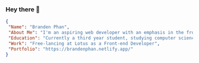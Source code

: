 ### Hey there 👋

```json
{
 "Name": "Branden Phan",
 "About Me": "I'm an aspiring web developer with an emphasis in the front-end, focusing on technologies such as React",
 "Education": "Currently a third year student, studying computer science at the University of Guelph",
 "Work": "Free-lancing at Lotus as a Front-end Developer",
 "Portfolio": "https://brandenphan.netlify.app/"
}
```



<!--
**brandenphan/brandenphan** is a ✨ _special_ ✨ repository because its `README.md` (this file) appears on your GitHub profile.

Here are some ideas to get you started:

- 🔭 I’m currently working on ...
- 🌱 I’m currently learning ...
- 👯 I’m looking to collaborate on ...
- 🤔 I’m looking for help with ...
- 💬 Ask me about ...
- 📫 How to reach me: ...
- 😄 Pronouns: ...
- ⚡ Fun fact: ...
-->
